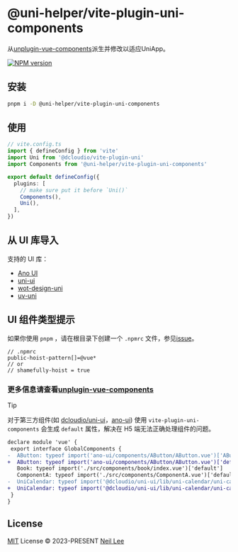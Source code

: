 # @uni-helper/vite-plugin-uni-components

从[unplugin-vue-components](https://github.com/antfu/unplugin-vue-components)派生并修改以适应UniApp。

<a href="https://www.npmjs.com/package/@uni-helper/vite-plugin-uni-components"><img src="https://img.shields.io/npm/v/@uni-helper/vite-plugin-uni-components" alt="NPM version"></a></p>

## 安装

```bash
pnpm i -D @uni-helper/vite-plugin-uni-components
```

## 使用

```ts
// vite.config.ts
import { defineConfig } from 'vite'
import Uni from '@dcloudio/vite-plugin-uni'
import Components from '@uni-helper/vite-plugin-uni-components'

export default defineConfig({
  plugins: [
    // make sure put it before `Uni()`
    Components(),
    Uni(),
  ],
})
```

## 从 UI 库导入

支持的 UI 库：

- [Ano UI](./packages/core/src/_resolvers/ano-ui.ts)
- [uni-ui](./packages/core/src/_resolvers/uni-ui.ts)
- [wot-design-uni](./packages/core/src/_resolvers/wot-design-uni.ts)
- [uv-uni](./packages/core/src/_resolvers/uv-uni.ts)

## UI 组件类型提示

如果你使用 `pnpm` ，请在根目录下创建一个 `.npmrc` 文件，参见[issue](https://github.com/antfu/unplugin-vue-components/issues/389)。

```
// .npmrc
public-hoist-pattern[]=@vue*
// or
// shamefully-hoist = true
```

### 更多信息请查看[unplugin-vue-components](https://github.com/antfu/unplugin-vue-components#installation)

> [!TIP]
> 对于第三方组件(如 [dcloudio/uni-ui](https://github.com/dcloudio/uni-ui)，[ano-ui](https://github.com/ano-ui/ano-ui)) 使用 `vite-plugin-uni-components` 会生成 `default` 属性，解决在 H5 端无法正确处理组件的问题。
>```diff
>declare module 'vue' {
>  export interface GlobalComponents {
>-  AButton: typeof import('ano-ui/components/AButton/AButton.vue')['AButton']
>+  AButton: typeof import('ano-ui/components/AButton/AButton.vue')['default']
>    Book: typeof import('./src/components/book/index.vue')['default']
>    ComponentA: typeof import('./src/components/ComponentA.vue')['default']
>-  UniCalendar: typeof import('@dcloudio/uni-ui/lib/uni-calendar/uni-calendar.vue')['UniCalendar']
>+  UniCalendar: typeof import('@dcloudio/uni-ui/lib/uni-calendar/uni-calendar.vue')['default']
>  }
>}
>```

## License

[MIT](./LICENSE) License &copy; 2023-PRESENT [Neil Lee](https://github.com/zguolee)
